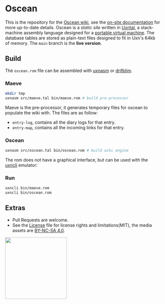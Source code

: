 # Oscean

This is the repository for the [Oscean wiki](http://wiki.xxiivv.com/), see the [on-site documentation](http://wiki.xxiivv.com/site/about.html) for more up-to-date details. Oscean is a _static site_ written in [Uxntal](https://wiki.xxiivv.com/site/uxntal.html), a stack-machine assembly language designed for a [portable virtual machine](https://wiki.xxiivv.com/site/uxn.html). The database tables are stored as plain-text files designed to fit in Uxn's 64kb of memory. The `main` branch is the **live version**.

## Build

The `oscean.rom` file can be assembled with [uxnasm](https://git.sr.ht/~rabbits/uxn) or [drifblim](https://git.sr.ht/~rabbits/drifblim).

### Maeve

```sh
mkdir tmp
uxnasm src/maeve.tal bin/maeve.rom # build pre-processor
```

Maeve is the pre-processor, it generates temporary files for oscean to populate the wiki with. The files are as follow:

* `entry-log`, contains all the diary logs for that entry.
* `entry-map`, contains all the incoming links for that entry.

### Oscean

```sh
uxnasm src/oscean.tal bin/oscean.rom # build wiki engine
```

The rom does not have a graphical interface, but can be used with the [uxncli](https://git.sr.ht/~rabbits/uxn11/tree/main/item/src/uxncli.c) emulator:

### Run

```sh
uxncli bin/maeve.rom
uxncli bin/oscean.rom
```

## Extras

- Pull Requests are welcome.
- See the [License](LICENSE) file for license rights and limitations(MIT), the media assets are [BY-NC-SA 4.0](http://wiki.xxiivv.com/About).

<img src='https://wiki.xxiivv.com/media/identity/logo.crest.png' width='200'/>
